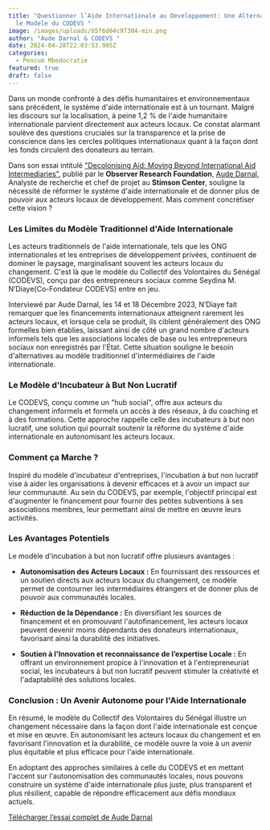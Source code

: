 ```yaml
---
title: "Questionner l’Aide Internationale au Developpement: Une Alternative avec
  le Modele du CODEVS "
image: /images/uploads/65f6d04c97304-min.png
author: "Aude Darnal & CODEVS "
date: 2024-04-28T22:03:53.995Z
categories:
  - Pencum Mbedocratie
featured: true
draft: false
---
```

Dans un monde confronté à des défis humanitaires et environnementaux sans précédent, le système d'aide internationale est à un tournant. Malgré les discours sur la localisation, à peine 1,2 % de l'aide humanitaire internationale parvient directement aux acteurs locaux. Ce constat alarmant soulève des questions cruciales sur la transparence et la prise de conscience dans les cercles politiques internationaux quant à la façon dont les fonds circulent des donateurs au terrain.

Dans son essai intitulé ["Decolonising Aid: Moving Beyond International Aid Intermediaries"](https://www.orfonline.org/research/decolonising-aid-moving-beyond-international-aid-intermediaries), publié par le **Observer Research Foundation**, [Aude Darnal](https://www.orfonline.org/people-expert/aude-darnal), Analyste de recherche et chef de projet au **Stimson Center**, souligne la nécessité de réformer le système d'aide internationale et de donner plus de pouvoir aux acteurs locaux de développement. Mais comment concrétiser cette vision ?

### Les Limites du Modèle Traditionnel d'Aide Internationale

Les acteurs traditionnels de l'aide internationale, tels que les ONG internationales et les entreprises de développement privées, continuent de dominer le paysage, marginalisant souvent les acteurs locaux du changement. C'est là que le modèle du Collectif des Volontaires du Sénégal (CODEVS), conçu par des entrepreneurs sociaux comme Seydina M. N’Diaye(Co-Fondateur CODEVS) entre en jeu.

Interviewé par Aude Darnal, les 14 et 18 Décembre 2023, N’Diaye fait remarquer que les financements internationaux atteignent rarement les acteurs locaux, et lorsque cela se produit, ils ciblent généralement des ONG formelles bien établies, laissant ainsi de côté un grand nombre d'acteurs informels tels que les associations locales de base ou les entrepreneurs sociaux non enregistrés par l'État. Cette situation souligne le besoin d'alternatives au modèle traditionnel d'intermédiaires de l'aide internationale.

### Le Modèle d'Incubateur à But Non Lucratif

Le CODEVS, conçu comme un "hub social", offre aux acteurs du changement informels et formels un accès à des réseaux, à du coaching et à des formations. Cette approche rappelle celle des incubateurs à but non lucratif, une solution qui pourrait soutenir la réforme du système d'aide internationale en autonomisant les acteurs locaux.

### Comment ça Marche ?

Inspiré du modèle d'incubateur d'entreprises, l'incubation à but non lucratif vise à aider les organisations à devenir efficaces et à avoir un impact sur leur communauté. Au sein du CODEVS, par exemple, l'objectif principal est d'augmenter le financement pour fournir des petites subventions à ses associations membres, leur permettant ainsi de mettre en œuvre leurs activités.

### Les Avantages Potentiels

Le modèle d'incubation à but non lucratif offre plusieurs avantages :

- **Autonomisation des Acteurs Locaux :** En fournissant des ressources et un soutien directs aux acteurs locaux du changement, ce modèle permet de contourner les intermédiaires étrangers et de donner plus de pouvoir aux communautés locales.
  
- **Réduction de la Dépendance :** En diversifiant les sources de financement et en promouvant l'autofinancement, les acteurs locaux peuvent devenir moins dépendants des donateurs internationaux, favorisant ainsi la durabilité des initiatives.

- **Soutien à l'Innovation et reconnaissance de l’expertise Locale :** En offrant un environnement propice à l'innovation et à l'entrepreneuriat social, les incubateurs à but non lucratif peuvent stimuler la créativité et l'adaptabilité des solutions locales.

### Conclusion : Un Avenir Autonome pour l'Aide Internationale

En résumé, le modèle du Collectif des Volontaires du Sénégal illustre un changement nécessaire dans la façon dont l'aide internationale est conçue et mise en œuvre. En autonomisant les acteurs locaux du changement et en favorisant l'innovation et la durabilité, ce modèle ouvre la voie à un avenir plus équitable et plus efficace pour l'aide internationale.

En adoptant des approches similaires à celle du CODEVS et en mettant l'accent sur l'autonomisation des communautés locales, nous pouvons construire un système d'aide internationale plus juste, plus transparent et plus résilient, capable de répondre efficacement aux défis mondiaux actuels.

[Télécharger l’essai complet de Aude Darnal](https://codevsn.org/publications/decoloniser-laide-aller-au-dela-des-intermediaires-de-laide-internationale/)
